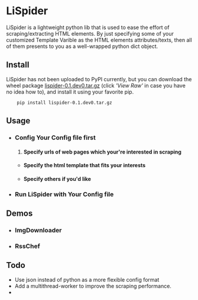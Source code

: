 # LiSpiderLiSpider is a lightweight python lib that is used to ease the effort of scraping/extracting HTML elements. By just specifying some of your customized Template Varible as the HTML elements attributes/texts, then all of them presents to you as a well-wrapped python dict object.## InstallLiSpider has not been uploaded to PyPI currently, but you can download the wheel package [lispider-0.1.dev0.tar.gz](https://github.com/jay7n/LiSpider/blob/master/dist/lispider-0.1.dev0.tar.gz) (click _'View Raw'_ in case you have no idea how to), and install it using your favorite pip.```    pip install lispider-0.1.dev0.tar.gz```## Usage<!-- ### A Simple Straight Case```    from lispider import Spider``` -->* ### Config Your Config file first    1. #### Specify urls of web pages which your're interested in scraping    * #### Specify the html template that fits your interests    * #### Specify others if you'd like* ### Run LiSpider with Your Config file## Demos* ### ImgDownloader* ### RssChef## Todo* Use json instead of python as a more flexible config format* Add a multithread-worker to improve the scraping performance.*